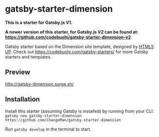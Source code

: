 # gatsby-starter-dimension

**This is a starter for Gatsby.js V1.**

**A newer version of this starter, for Gatsby.js V2 can be found at:**
<br/>
**https://github.com/codebushi/gatsby-starter-dimension-v2**

Gatsby starter based on the Dimension site template, designed by [HTML5 UP](https://html5up.net/dimension). Check out https://codebushi.com/gatsby-starters/ for more Gatsby starters and templates.

## Preview

http://gatsby-dimension.surge.sh/

## Installation

Install this starter (assuming Gatsby is installed) by running from your CLI:
`gatsby new gatsby-starter-dimension https://github.com/ChangoMan/gatsby-starter-dimension`

Run `gatsby develop` in the terminal to start.
